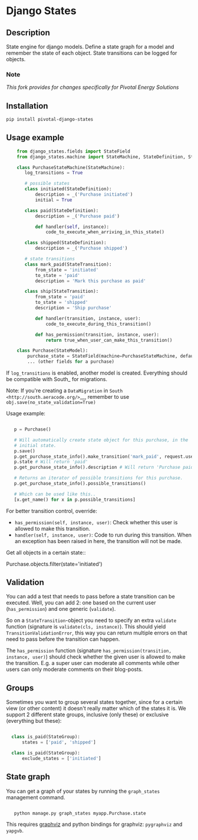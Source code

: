 # Django States

## Description

State engine for django models. Define a state graph for a model and
remember the state of each object. State transitions can be logged for
objects.

### Note
_This fork provides for changes specifically for Pivotal Energy Solutions_

## Installation

```sh
pip install pivotal-django-states
```


## Usage example

```python
    from django_states.fields import StateField
    from django_states.machine import StateMachine, StateDefinition, StateTransition

    class PurchaseStateMachine(StateMachine):
       log_transitions = True

       # possible states
       class initiated(StateDefinition):
           description = _('Purchase initiated')
           initial = True

       class paid(StateDefinition):
           description = _('Purchase paid')

           def handler(self, instance):
               code_to_execute_when_arriving_in_this_state()

       class shipped(StateDefinition):
           description = _('Purchase shipped')

       # state transitions
       class mark_paid(StateTransition):
           from_state = 'initiated'
           to_state = 'paid'
           description = 'Mark this purchase as paid'

       class ship(StateTransition):
           from_state = 'paid'
           to_state = 'shipped'
           description = 'Ship purchase'

           def handler(transition, instance, user):
               code_to_execute_during_this_transition()

           def has_permission(transition, instance, user):
               return true_when_user_can_make_this_transition()

    class Purchase(StateModel):
        purchase_state = StateField(machine=PurchaseStateMachine, default='initiated')
        ... (other fields for a purchase)
```

If ``log_transitions`` is enabled, another model is created. Everything
should be compatible with South\_ for migrations.

Note: If you're creating a ``DataMigration`` in
`South <http://south.aeracode.org/>`__, remember to use
``obj.save(no_state_validation=True)``

Usage example:

```python

   p = Purchase()

   # Will automatically create state object for this purchase, in the
   # initial state.
   p.save()
   p.get_purchase_state_info().make_transition('mark_paid', request.user) # User parameter is optional
   p.state # Will return 'paid'
   p.get_purchase_state_info().description # Will return 'Purchase paid'

   # Returns an iterator of possible transitions for this purchase.
   p.get_purchase_state_info().possible_transitions()

   # Which can be used like this..
   [x.get_name() for x in p.possible_transitions]
```

For better transition control, override:

-  ``has_permission(self, instance, user)``: Check whether this user is
   allowed to make this transition.
-  ``handler(self, instance, user)``: Code to run during this
   transition. When an exception has been raised in here, the transition
   will not be made.

Get all objects in a certain state::

   Purchase.objects.filter(state='initiated')

## Validation

You can add a test that needs to pass before a state transition can be
executed. Well, you can add 2: one based on the current user
(``has_permission``) and one generic (``validate``).

So on a ``StateTransition``-object you need to specify an extra
``validate`` function (signature is ``validate(cls, instance)``). This
should yield ``TransitionValidationError``, this way you can return
multiple errors on that need to pass before the transition can happen.

The ``has_permission`` function (signature
``has_permission(transition, instance, user)``) should check whether the
given user is allowed to make the transition. E.g. a super user can
moderate all comments while other users can only moderate comments on
their blog-posts.

## Groups

Sometimes you want to group several states together, since for a certain
view (or other content) it doesn't really matter which of the states it
is. We support 2 different state groups, inclusive (only these) or
exclusive (everything but these):

```python

  class is_paid(StateGroup):
      states = ['paid', 'shipped']

  class is_paid(StateGroup):
      exclude_states = ['initiated']
```

## State graph

You can get a graph of your states by running the ``graph_states``
management command.

```sh

   python manage.py graph_states myapp.Purchase.state
```

This requires [graphviz](<http://graphviz.org>) and python bindings for
graphviz: ``pygraphviz`` and ``yapgvb``.

